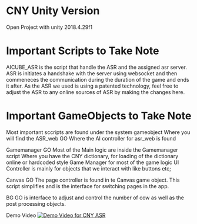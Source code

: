 # CNY Unity Version

Open Project with unity 2018.4.29f1

# Important Scripts to Take Note
AICUBE_ASR is the script that handle the ASR and the assigned asr server.
ASR is initiates a handshake with the server using websocket and then commeneces the communication during the duration of the game and ends it after.
As the ASR we used is using a patented technology, feel free to adjust the ASR to any online sources of ASR by making the changes here.


# Important GameObjects to Take Note
Most important sccripts are found under the system gameobject
Where you will find the 
ASR_web GO
Where the AI controller for asr_web is found

Gamemanager GO
Most of the Main logic are inside the Gamemanager script
Where you have the
CNY dictionary, for loading of the dictionary online or hardcoded style
Game Manager for most of the game logic 
UI Controller is mainly for objects that we interact with like buttons etc;

Canvas GO
The page controller is found in te Canvas game object. This script simplifies and is the interface for switching pages in the app.

BG GO
is interface to adjust and control the number of cow as well as the post processing objects.

Demo Video
[![Demo Video for CNY ASR](https://res.cloudinary.com/marcomontalbano/image/upload/v1643866537/video_to_markdown/images/youtube--v8Acs_Zbszw-c05b58ac6eb4c4700831b2b3070cd403.jpg)](https://www.youtube.com/watch?v=v8Acs_Zbszw "Demo Video for CNY ASR")
